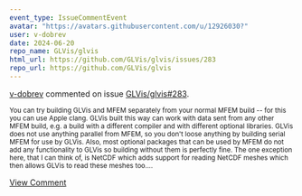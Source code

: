 ```yaml
---
event_type: IssueCommentEvent
avatar: "https://avatars.githubusercontent.com/u/12926030?"
user: v-dobrev
date: 2024-06-20
repo_name: GLVis/glvis
html_url: https://github.com/GLVis/glvis/issues/283
repo_url: https://github.com/GLVis/glvis
---
```


<a href='https://github.com/v-dobrev' target='_blank'>v-dobrev</a> commented on issue <a href='https://github.com/GLVis/glvis/issues/283' target='_blank'>GLVis/glvis#283</a>.

<small>You can try building GLVis and MFEM separately from your normal MFEM build -- for this you can use Apple clang. GLVis built this way can work with data sent from any other MFEM build, e.g. a build with a different compiler and with different optional libraries. GLVis does not use anything parallel from MFEM, so you don't loose anything by building serial MFEM for use by GLVis. Also, most optional packages that can be used by MFEM do not add any functionality to GLVis so building without them is perfectly fine. The one exception here, that I can think of, is NetCDF which adds support for reading NetCDF meshes which then allows GLVis to read these meshes too....</small>

<a href='https://github.com/GLVis/glvis/issues/283' target='_blank'>View Comment</a>